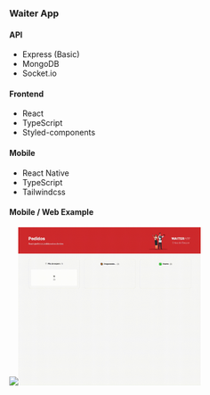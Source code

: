### Waiter App

#### API
 - Express (Basic)
 - MongoDB
 - Socket.io

#### Frontend
 - React
 - TypeScript
 - Styled-components

#### Mobile
 - React Native
 - TypeScript
 - Tailwindcss

#### Mobile / Web Example
<img src="https://github.com/fernandoigor/waiterapp/blob/main/assets/simulator-screen-recording.gif?raw=true" width="26%"><img src="https://github.com/fernandoigor/waiterapp/blob/main/assets/web-screen-recording.gif?raw=true" width="65%">
